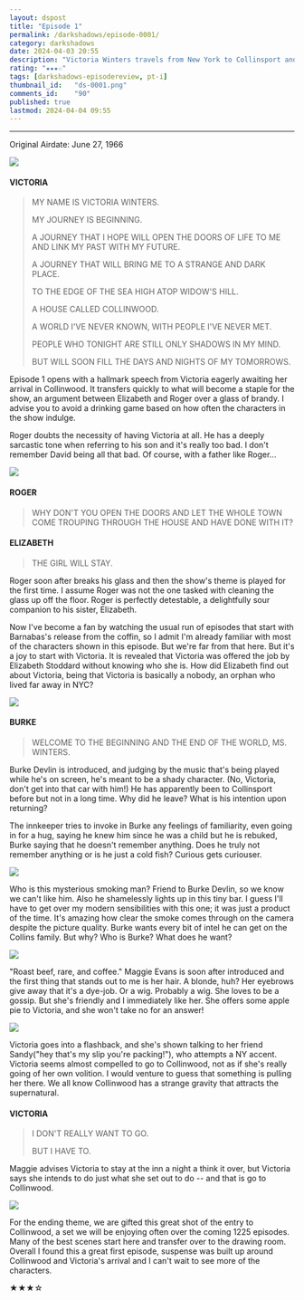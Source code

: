 ```yaml
---
layout: dspost
title: "Episode 1"
permalink: /darkshadows/episode-0001/
category: darkshadows
date: 2024-04-03 20:55
description: "Victoria Winters travels from New York to Collinsport and arrives at Collinwood to serve as governess."
rating: "★★★☆"
tags: [darkshadows-episodereview, pt-i]
thumbnail_id:	"ds-0001.png"
comments_id:	"90"
published: true
lastmod: 2024-04-04 09:55
---
```

[//]: # (  4/03/24  -added)

*****

<p>Original Airdate: June 27, 1966</p>

<img src="{{ site.url }}/assets/img/ds-0001-00.jpg" max-width="1000" />

#### VICTORIA 

> MY NAME IS VICTORIA WINTERS.
> 
> MY JOURNEY IS BEGINNING. 
> 
> A JOURNEY THAT I HOPE WILL OPEN THE DOORS OF LIFE TO ME AND LINK MY PAST WITH MY FUTURE.
>
> A JOURNEY THAT WILL BRING ME TO A STRANGE AND DARK PLACE.
> 
> TO THE EDGE OF THE SEA HIGH ATOP WIDOW'S HILL.
> 
> A HOUSE CALLED COLLINWOOD.
> 
> A WORLD I'VE NEVER KNOWN, WITH PEOPLE I'VE NEVER MET.
>
> PEOPLE WHO TONIGHT ARE STILL ONLY SHADOWS IN MY MIND.
>
> BUT WILL SOON FILL THE DAYS AND NIGHTS OF MY TOMORROWS.

<p>Episode 1 opens with a hallmark speech from Victoria eagerly awaiting her arrival in Collinwood. It transfers quickly to what will become a staple for the show, an argument between Elizabeth and Roger over a glass of brandy. I advise you to avoid a drinking game based on how often the characters in the show indulge. </p>

<p>Roger doubts the necessity of having Victoria at all. He has a deeply sarcastic tone when referring to his son and it's really too bad. I don't remember David being all that bad. Of course, with a father like Roger...</p>

<img src="{{ site.url }}/assets/img/ds-0001-01.jpg" max-width="1000" />

#### ROGER 

> WHY DON'T YOU OPEN THE DOORS AND LET THE WHOLE TOWN COME TROUPING THROUGH THE HOUSE AND HAVE DONE WITH IT?

#### ELIZABETH

> THE GIRL WILL STAY.

<p>Roger soon after breaks his glass and then the show's theme is played for the first time. I assume Roger was not the one tasked with cleaning the glass up off the floor. Roger is perfectly detestable, a delightfully sour companion to his sister, Elizabeth.</p>

<p>Now I've become a fan by watching the usual run of episodes that start with Barnabas's release from the coffin, so I admit I'm already familiar with most of the characters shown in this episode. But we're far from that here. But it's a joy to start with Victoria. It is revealed that Victoria was offered the job by Elizabeth Stoddard without knowing who she is. How did Elizabeth find out about Victoria, being that Victoria is basically a nobody, an orphan who lived far away in NYC?</p>

<img src="{{ site.url }}/assets/img/ds-0001-02.jpg" max-width="1000" />

#### BURKE

> WELCOME TO THE BEGINNING AND THE END OF THE WORLD, MS. WINTERS.

<p>Burke Devlin is introduced, and judging by the music that's being played while he's on screen, he's meant to be a shady character. (No, Victoria, don't get into that car with him!) He has apparently been to Collinsport before but not in a long time. Why did he leave? What is his intention upon returning?</p>

<p>The innkeeper tries to invoke in Burke any feelings of familiarity, even going in for a hug, saying he knew him since he was a child but he is rebuked, Burke saying that he doesn't remember anything. Does he truly not remember anything or is he just a cold fish? Curious gets curiouser.</p>

<img src="{{ site.url }}/assets/img/ds-0001-03.jpg" max-width="1000" />

<p>Who is this mysterious smoking man? Friend to Burke Devlin, so we know we can't like him. Also he shamelessly lights up in this tiny bar. I guess I'll have to get over my modern sensibilities with this one; it was just a product of the time. It's amazing how clear the smoke comes through on the camera despite the picture quality. Burke wants every bit of intel he can get on the Collins family. But why? Who is Burke? What does he want?</p>

<img src="{{ site.url }}/assets/img/ds-0001-04.jpg" max-width="1000" />

<p>"Roast beef, rare, and coffee." Maggie Evans is soon after introduced and the first thing that stands out to me is her hair. A blonde, huh? Her eyebrows give away that it's a dye-job. Or a wig. Probably a wig. She loves to be a gossip. But she's friendly and I immediately like her. She offers some apple pie to Victoria, and she won't take no for an answer!</p>

<img src="{{ site.url }}/assets/img/ds-0001-05.jpg" max-width="1000" />

<p>Victoria goes into a flashback, and she's shown talking to her friend Sandy("hey that's my slip you're packing!"), who attempts a NY accent. Victoria seems almost compelled to go to Collinwood, not as if she's really going of her own volition. I would venture to guess that something is pulling her there. We all know Collinwood has a strange gravity that attracts the supernatural.</p>

#### VICTORIA 

> I DON'T REALLY WANT TO GO.
> 
> BUT I HAVE TO.

<p>Maggie advises Victoria to stay at the inn a night a think it over, but Victoria says she intends to do just what she set out to do -- and that is go to Collinwood.</p>

<img src="{{ site.url }}/assets/img/ds-0001-06.jpg" max-width="1000" />

<p>For the ending theme, we are gifted this great shot of the entry to Collinwood, a set we will be enjoying often over the coming 1225 episodes. Many of the best scenes start here and transfer over to the drawing room. Overall I found this a great first episode, suspense was built up around Collinwood and Victoria's arrival and I can't wait to see more of the characters.</p>

<p>★★★☆</p>
